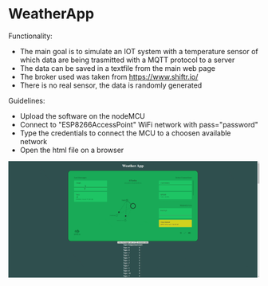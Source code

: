 # WeatherApp

Functionality:
- The main goal is to simulate an IOT system with a temperature sensor of which data are being trasmitted with a MQTT protocol to a server
- The data can be saved in a textfile from the main web page
- The broker used was taken from https://www.shiftr.io/
- There is no real sensor, the data is randomly generated

Guidelines:
- Upload the software on the nodeMCU
- Connect to "ESP8266AccessPoint" WiFi network with pass="password"
- Type the credentials to connect the MCU to a choosen available network
- Open the html file on a browser

![](/gif.gif)
